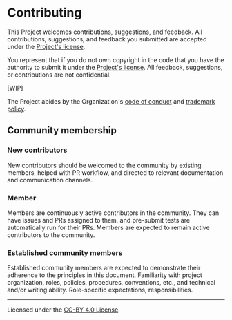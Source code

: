 # Contributing

This Project welcomes contributions, suggestions, and feedback. All contributions, suggestions, and feedback you submitted are accepted under the [Project's license](../LICENSE).

You represent that if you do not own copyright in the code that you have the authority to submit it under the [Project's license](../LICENSE). All feedback, suggestions, or contributions are not confidential.

[WIP]

The Project abides by the Organization's [code of conduct](https://github.com/z-shell/.github/blob/main/governance/organization/CODE_OF_CONDUCT.md) and [trademark policy](https://github.com/z-shell/.github/blob/main/governance/organization/TRADEMARKS.md).

## Community membership

### New contributors

New contributors should be welcomed to the community by existing members, helped with PR workflow, and directed to relevant documentation and communication channels.

### Member

Members are continuously active contributors in the community. They can have issues and PRs assigned to them, and pre-submit tests are automatically run for their PRs. Members are expected to remain active contributors to the community.

### Established community members

Established community members are expected to demonstrate their adherence to the principles in this document.
Familiarity with project organization, roles, policies, procedures, conventions, etc., and technical and/or writing ability.
Role-specific expectations, responsibilities.

---

Licensed under the [CC-BY 4.0 License](https://creativecommons.org/licenses/by-sa/4.0/).
